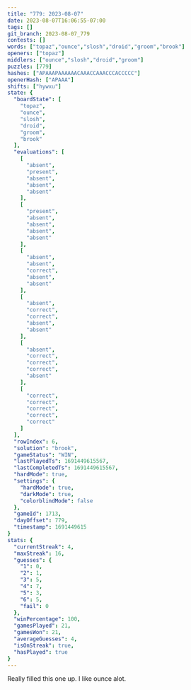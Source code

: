 ```yaml
---
title: "779: 2023-08-07"
date: 2023-08-07T16:06:55-07:00
tags: []
git_branch: 2023-08-07_779
contests: []
words: ["topaz","ounce","slosh","droid","groom","brook"]
openers: ["topaz"]
middlers: ["ounce","slosh","droid","groom"]
puzzles: [779]
hashes: ["APAAAPAAAAAACAAACCAAACCCACCCCC"]
openerHash: ["APAAA"]
shifts: ["hywxu"]
state: {
  "boardState": [
    "topaz",
    "ounce",
    "slosh",
    "droid",
    "groom",
    "brook"
  ],
  "evaluations": [
    [
      "absent",
      "present",
      "absent",
      "absent",
      "absent"
    ],
    [
      "present",
      "absent",
      "absent",
      "absent",
      "absent"
    ],
    [
      "absent",
      "absent",
      "correct",
      "absent",
      "absent"
    ],
    [
      "absent",
      "correct",
      "correct",
      "absent",
      "absent"
    ],
    [
      "absent",
      "correct",
      "correct",
      "correct",
      "absent"
    ],
    [
      "correct",
      "correct",
      "correct",
      "correct",
      "correct"
    ]
  ],
  "rowIndex": 6,
  "solution": "brook",
  "gameStatus": "WIN",
  "lastPlayedTs": 1691449615567,
  "lastCompletedTs": 1691449615567,
  "hardMode": true,
  "settings": {
    "hardMode": true,
    "darkMode": true,
    "colorblindMode": false
  },
  "gameId": 1713,
  "dayOffset": 779,
  "timestamp": 1691449615
}
stats: {
  "currentStreak": 4,
  "maxStreak": 16,
  "guesses": {
    "1": 0,
    "2": 1,
    "3": 5,
    "4": 7,
    "5": 3,
    "6": 5,
    "fail": 0
  },
  "winPercentage": 100,
  "gamesPlayed": 21,
  "gamesWon": 21,
  "averageGuesses": 4,
  "isOnStreak": true,
  "hasPlayed": true
}
---
```

<!-- more -->
Really filled this one up. I like ounce alot. 
